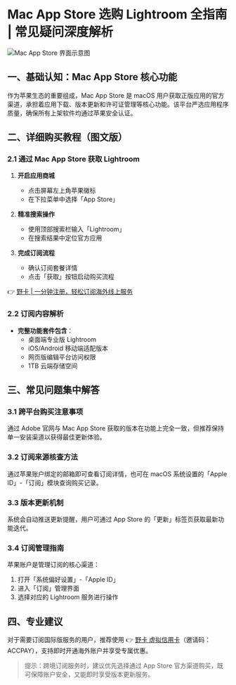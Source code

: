 # Mac App Store 选购 Lightroom 全指南 | 常见疑问深度解析

![Mac App Store 界面示意图](https://bbtdd.com/yeka)

## 一、基础认知：Mac App Store 核心功能
作为苹果生态的重要组成，Mac App Store 是 macOS 用户获取正版应用的官方渠道，承担着应用下载、版本更新和许可证管理等核心功能。该平台严选应用程序质量，确保所有上架软件均通过苹果安全认证。

## 二、详细购买教程（图文版）
### 2.1 通过 Mac App Store 获取 Lightroom
1. **开启应用商城**
   - 点击屏幕左上角苹果徽标
   - 在下拉菜单中选择「App Store」

2. **精准搜索操作**
   - 使用顶部搜索栏输入「Lightroom」
   - 在搜索结果中定位官方应用

3. **完成订阅流程**
   - 确认订阅套餐详情
   - 点击「获取」按钮启动购买流程

👉 [野卡 | 一分钟注册，轻松订阅海外线上服务](https://bbtdd.com/yeka)

### 2.2 订阅内容解析
- **完整功能套件包含**：
  - 桌面端专业版 Lightroom
  - iOS/Android 移动端适配版本
  - 网页版编辑平台访问权限
  - 1TB 云端存储空间

## 三、常见问题集中解答
### 3.1 跨平台购买注意事项
通过 Adobe 官网与 Mac App Store 获取的版本在功能上完全一致，但推荐保持单一安装渠道以获得最佳更新体验。

### 3.2 订阅来源核查方法
通过苹果账户绑定的邮箱即可查看订阅详情，也可在 macOS 系统设置的「Apple ID」-「订阅」模块查询购买记录。

### 3.3 版本更新机制
系统会自动推送更新提醒，用户可通过 App Store 的「更新」标签页获取最新功能迭代。

### 3.4 订阅管理指南
苹果账户是管理订阅的核心渠道：
1. 打开「系统偏好设置」-「Apple ID」
2. 进入「订阅」管理界面
3. 选择对应的 Lightroom 服务进行操作

## 四、专业建议
对于需要订阅国际版服务的用户，推荐使用 👉 [野卡 虚拟信用卡](https://bbtdd.com/yeka)（邀请码：ACCPAY），支持即时开通海外账户并享受专属优惠。

> 提示：跨境订阅服务时，建议优先选择通过 App Store 官方渠道购买，既可保障账户安全，又能即时享受版本更新服务。
